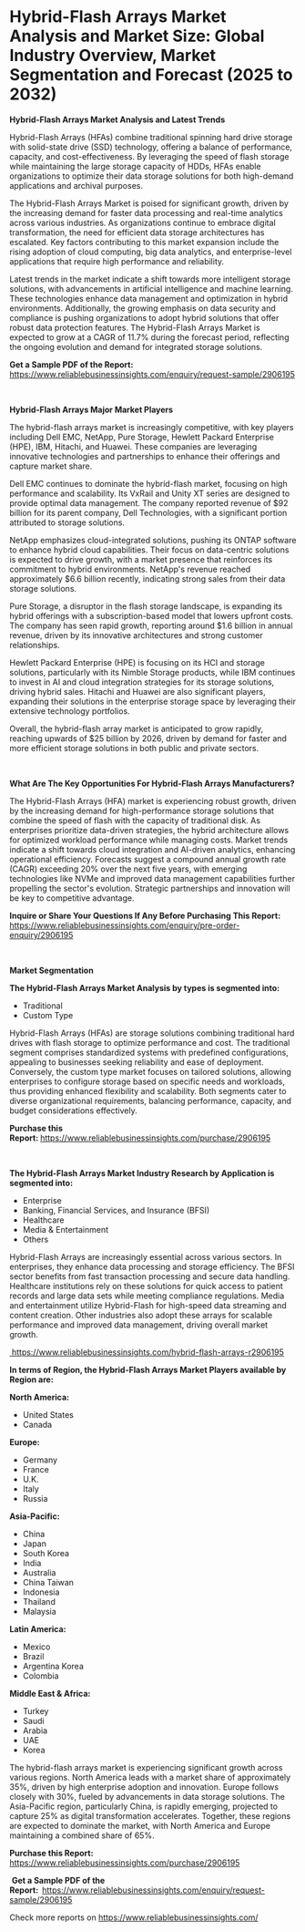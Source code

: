 <p><h1>Hybrid-Flash Arrays Market Analysis and Market Size: Global Industry Overview, Market Segmentation and Forecast (2025 to 2032)</h1></p><p><strong>Hybrid-Flash Arrays Market Analysis and Latest Trends</strong></p>
<p><p>Hybrid-Flash Arrays (HFAs) combine traditional spinning hard drive storage with solid-state drive (SSD) technology, offering a balance of performance, capacity, and cost-effectiveness. By leveraging the speed of flash storage while maintaining the large storage capacity of HDDs, HFAs enable organizations to optimize their data storage solutions for both high-demand applications and archival purposes.</p><p>The Hybrid-Flash Arrays Market is poised for significant growth, driven by the increasing demand for faster data processing and real-time analytics across various industries. As organizations continue to embrace digital transformation, the need for efficient data storage architectures has escalated. Key factors contributing to this market expansion include the rising adoption of cloud computing, big data analytics, and enterprise-level applications that require high performance and reliability.</p><p>Latest trends in the market indicate a shift towards more intelligent storage solutions, with advancements in artificial intelligence and machine learning. These technologies enhance data management and optimization in hybrid environments. Additionally, the growing emphasis on data security and compliance is pushing organizations to adopt hybrid solutions that offer robust data protection features. The Hybrid-Flash Arrays Market is expected to grow at a CAGR of 11.7% during the forecast period, reflecting the ongoing evolution and demand for integrated storage solutions.</p></p>
<p><strong>Get a Sample PDF of the Report:&nbsp;</strong> <a href="https://www.reliablebusinessinsights.com/enquiry/request-sample/2906195?utm_campaign=3362&utm_medium=2&utm_source=Github&utm_content=ia&utm_term=12032025&utm_id=hybrid-flash-arrays">https://www.reliablebusinessinsights.com/enquiry/request-sample/2906195</a></p>
<p>&nbsp;</p>
<p><strong>Hybrid-Flash Arrays Major Market Players</strong></p>
<p><p>The hybrid-flash arrays market is increasingly competitive, with key players including Dell EMC, NetApp, Pure Storage, Hewlett Packard Enterprise (HPE), IBM, Hitachi, and Huawei. These companies are leveraging innovative technologies and partnerships to enhance their offerings and capture market share.</p><p>Dell EMC continues to dominate the hybrid-flash market, focusing on high performance and scalability. Its VxRail and Unity XT series are designed to provide optimal data management. The company reported revenue of $92 billion for its parent company, Dell Technologies, with a significant portion attributed to storage solutions.</p><p>NetApp emphasizes cloud-integrated solutions, pushing its ONTAP software to enhance hybrid cloud capabilities. Their focus on data-centric solutions is expected to drive growth, with a market presence that reinforces its commitment to hybrid environments. NetApp's revenue reached approximately $6.6 billion recently, indicating strong sales from their data storage solutions.</p><p>Pure Storage, a disruptor in the flash storage landscape, is expanding its hybrid offerings with a subscription-based model that lowers upfront costs. The company has seen rapid growth, reporting around $1.6 billion in annual revenue, driven by its innovative architectures and strong customer relationships.</p><p>Hewlett Packard Enterprise (HPE) is focusing on its HCI and storage solutions, particularly with its Nimble Storage products, while IBM continues to invest in AI and cloud integration strategies for its storage solutions, driving hybrid sales. Hitachi and Huawei are also significant players, expanding their solutions in the enterprise storage space by leveraging their extensive technology portfolios.</p><p>Overall, the hybrid-flash array market is anticipated to grow rapidly, reaching upwards of $25 billion by 2026, driven by demand for faster and more efficient storage solutions in both public and private sectors.</p></p>
<p>&nbsp;</p>
<p><strong>What Are The Key Opportunities For Hybrid-Flash Arrays Manufacturers?</strong></p>
<p><p>The Hybrid-Flash Arrays (HFA) market is experiencing robust growth, driven by the increasing demand for high-performance storage solutions that combine the speed of flash with the capacity of traditional disk. As enterprises prioritize data-driven strategies, the hybrid architecture allows for optimized workload performance while managing costs. Market trends indicate a shift towards cloud integration and AI-driven analytics, enhancing operational efficiency. Forecasts suggest a compound annual growth rate (CAGR) exceeding 20% over the next five years, with emerging technologies like NVMe and improved data management capabilities further propelling the sector's evolution. Strategic partnerships and innovation will be key to competitive advantage.</p></p>
<p><strong>Inquire or Share Your Questions If Any Before Purchasing This Report:</strong> <a href="https://www.reliablebusinessinsights.com/enquiry/pre-order-enquiry/2906195?utm_campaign=3362&utm_medium=2&utm_source=Github&utm_content=ia&utm_term=12032025&utm_id=hybrid-flash-arrays">https://www.reliablebusinessinsights.com/enquiry/pre-order-enquiry/2906195</a></p>
<p>&nbsp;</p>
<p><strong>Market Segmentation</strong></p>
<p><strong>The Hybrid-Flash Arrays Market Analysis by types is segmented into:</strong></p>
<p><ul><li>Traditional</li><li>Custom Type</li></ul></p>
<p><p>Hybrid-Flash Arrays (HFAs) are storage solutions combining traditional hard drives with flash storage to optimize performance and cost. The traditional segment comprises standardized systems with predefined configurations, appealing to businesses seeking reliability and ease of deployment. Conversely, the custom type market focuses on tailored solutions, allowing enterprises to configure storage based on specific needs and workloads, thus providing enhanced flexibility and scalability. Both segments cater to diverse organizational requirements, balancing performance, capacity, and budget considerations effectively.</p></p>
<p><strong>Purchase this Report:&nbsp;</strong><a href="https://www.reliablebusinessinsights.com/purchase/2906195?utm_campaign=3362&utm_medium=2&utm_source=Github&utm_content=ia&utm_term=12032025&utm_id=hybrid-flash-arrays">https://www.reliablebusinessinsights.com/purchase/2906195</a></p>
<p>&nbsp;</p>
<p><strong>The Hybrid-Flash Arrays Market Industry Research by Application is segmented into:</strong></p>
<p><ul><li>Enterprise</li><li>Banking, Financial Services, and Insurance (BFSI)</li><li>Healthcare</li><li>Media & Entertainment</li><li>Others</li></ul></p>
<p><p>Hybrid-Flash Arrays are increasingly essential across various sectors. In enterprises, they enhance data processing and storage efficiency. The BFSI sector benefits from fast transaction processing and secure data handling. Healthcare institutions rely on these solutions for quick access to patient records and large data sets while meeting compliance regulations. Media and entertainment utilize Hybrid-Flash for high-speed data streaming and content creation. Other industries also adopt these arrays for scalable performance and improved data management, driving overall market growth.</p></p>
<p><a href="https://www.reliablebusinessinsights.com/hybrid-flash-arrays-r2906195?utm_campaign=3362&utm_medium=2&utm_source=Github&utm_content=ia&utm_term=12032025&utm_id=hybrid-flash-arrays">&nbsp;https://www.reliablebusinessinsights.com/hybrid-flash-arrays-r2906195</a></p>
<p><strong>In terms of Region, the Hybrid-Flash Arrays Market Players available by Region are:</strong></p>
<p>
    <p> <strong> North America: </strong>
        <ul>
            <li>United States</li>
            <li>Canada</li>
        </ul>
        </p> 
    <p> <strong> Europe: </strong>
        <ul>
            <li>Germany</li>
            <li>France</li>
            <li>U.K.</li>
            <li>Italy</li>
            <li>Russia</li>
        </ul>
        </p> 
    <p> <strong> Asia-Pacific: </strong>
        <ul>
            <li>China</li>
            <li>Japan</li>
            <li>South Korea</li>
            <li>India</li>
            <li>Australia</li>
            <li>China Taiwan</li>
            <li>Indonesia</li>
            <li>Thailand</li>
            <li>Malaysia</li>
        </ul>
        </p> 
    <p> <strong> Latin America: </strong>
        <ul>
            <li>Mexico</li>
            <li>Brazil</li>
            <li>Argentina Korea</li>
            <li>Colombia</li>
        </ul>
        </p> 
    <p> <strong> Middle East & Africa: </strong>
        <ul>
            <li>Turkey</li>
            <li>Saudi</li>
            <li>Arabia</li>
            <li>UAE</li>
            <li>Korea</li>
        </ul>
    </p>
    </p>
<p><p>The hybrid-flash arrays market is experiencing significant growth across various regions. North America leads with a market share of approximately 35%, driven by high enterprise adoption and innovation. Europe follows closely with 30%, fueled by advancements in data storage solutions. The Asia-Pacific region, particularly China, is rapidly emerging, projected to capture 25% as digital transformation accelerates. Together, these regions are expected to dominate the market, with North America and Europe maintaining a combined share of 65%.</p></p>
<p><strong>Purchase this Report: </strong><a href="https://www.reliablebusinessinsights.com/purchase/2906195?utm_campaign=3362&utm_medium=2&utm_source=Github&utm_content=ia&utm_term=12032025&utm_id=hybrid-flash-arrays">https://www.reliablebusinessinsights.com/purchase/2906195</a></p>
<p>&nbsp;<strong>Get a Sample PDF of the Report:&nbsp;&nbsp;</strong><a href="https://www.reliablebusinessinsights.com/enquiry/request-sample/2906195?utm_campaign=3362&utm_medium=2&utm_source=Github&utm_content=ia&utm_term=12032025&utm_id=hybrid-flash-arrays">https://www.reliablebusinessinsights.com/enquiry/request-sample/2906195</a></p>
<p><strong></strong></p>
<p>Check more reports on <a href="https://www.reliablebusinessinsights.com/?utm_campaign=3362&utm_medium=2&utm_source=Github&utm_content=ia&utm_term=12032025&utm_id=hybrid-flash-arrays">https://www.reliablebusinessinsights.com/</a></p>